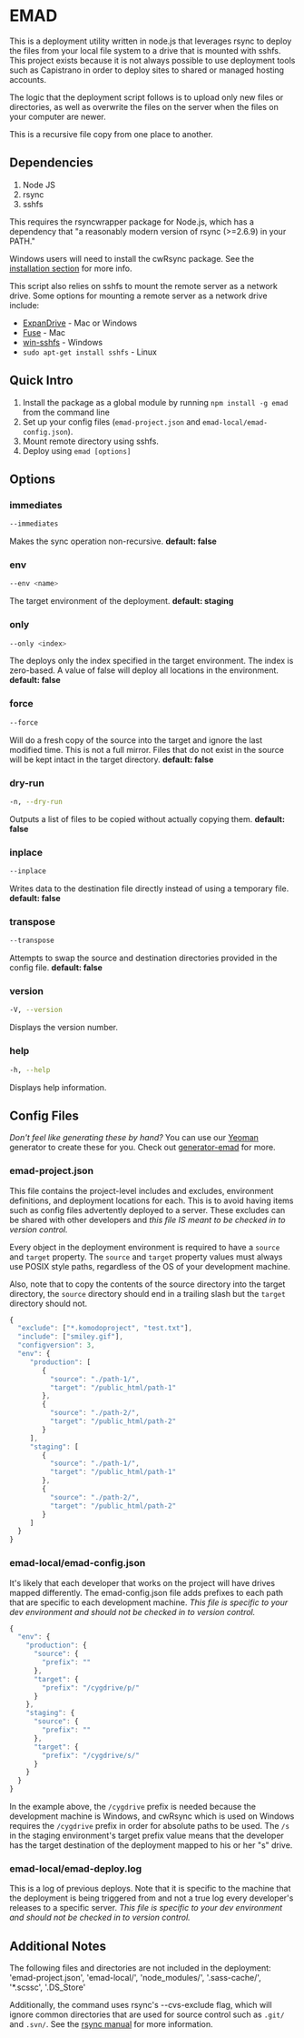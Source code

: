 # EMAD

This is a deployment utility written in node.js that leverages rsync to deploy the files
from your local file system to a drive that is mounted with sshfs. This project exists
because it is not always possible to use deployment tools such as Capistrano in order
to deploy sites to shared or managed hosting accounts. 

The logic that the deployment script follows is to upload only new files or directories,
as well as overwrite the files on the server when the files on your computer are newer.

This is a recursive file copy from one place to another.

## Dependencies
1. Node JS
2. rsync
3. sshfs

This requires the rsyncwrapper package for Node.js, which has a dependency that
"a reasonably modern version of rsync (>=2.6.9) in your PATH."

Windows users will need to install the cwRsync package. See the
[installation section](http://www.rsync.net/resources/howto/windows_rsync.html) for more info.

This script also relies on sshfs to mount the remote server as a network drive. Some options for mounting a remote server as a network drive include:
* [ExpanDrive](http://expandrive.com/) - Mac or Windows
* [Fuse](http://osxfuse.github.io/) - Mac
* [win-sshfs](https://code.google.com/p/win-sshfs/) - Windows
* `sudo apt-get install sshfs` - Linux

## Quick Intro
1. Install the package as a global module by running `npm install -g emad` from the command line
2. Set up your config files (`emad-project.json` and `emad-local/emad-config.json`). 
3. Mount remote directory using sshfs. 
4. Deploy using `emad [options]`

## Options

### immediates
```bash
--immediates
```
Makes the sync operation non-recursive. __default: false__

### env
```bash
--env <name>
```
The target environment of the deployment. __default: staging__

### only
```bash
--only <index>
```
The deploys only the index specified in the target environment. The index is zero-based.
A value of false will deploy all locations in the environment. __default: false__

### force
```bash
--force
```
Will do a fresh copy of the source into the target and ignore the last modified time.
This is not a full mirror. Files that do not exist in the source will be kept intact in
the target directory. __default: false__

### dry-run
```bash
-n, --dry-run
```
Outputs a list of files to be copied without actually copying them. __default: false__

### inplace
```bash
--inplace
```
Writes data to the destination file directly instead of using a temporary file. __default: false__

### transpose
```bash
--transpose
```
Attempts to swap the source and destination directories provided in the config file. __default: false__

### version
```bash
-V, --version
```
Displays the version number.

### help
```bash
-h, --help
```
Displays help information.

## Config Files
_Don't feel like generating these by hand?_ You can use our [Yeoman](http://yeoman.io) generator to create these for you.
Check out [generator-emad](https://www.npmjs.com/package/generator-emad) for more.

### emad-project.json
This file contains the project-level includes and excludes, environment definitions, and
deployment locations for each. This is to avoid having items
such as config files advertently deployed to a server. These excludes can be shared with
other developers and _this file IS meant to be checked in to version control._

Every object in the deployment environment is required to have a `source` and `target` property.
The `source` and `target` property values must always use POSIX style paths, regardless of
the OS of your development machine. 

Also, note that to copy the contents of the source directory into the target directory, the
`source` directory should end in a trailing slash but the `target` directory should not.

```js
{
  "exclude": ["*.komodoproject", "test.txt"],
  "include": ["smiley.gif"],
  "configversion": 3,
  "env": {
     "production": [
        {
          "source": "./path-1/",
          "target": "/public_html/path-1"
        },
        {
          "source": "./path-2/",
          "target": "/public_html/path-2"
        }
     ],
     "staging": [
        {
          "source": "./path-1/",
          "target": "/public_html/path-1"
        },
        {
          "source": "./path-2/",
          "target": "/public_html/path-2"
        }
     ]
  }
}
```

### emad-local/emad-config.json
It's likely that each developer that works on the project will have drives mapped differently.
The emad-config.json file adds prefixes to each path that are specific to each development machine.
_This file is specific to your dev environment and should not be checked in to version control._

```js
{
  "env": {
    "production": {
      "source": {
        "prefix": ""
      },
      "target": {
        "prefix": "/cygdrive/p/"
      }
    },
    "staging": {
      "source": {
        "prefix": ""
      },
      "target": {
        "prefix": "/cygdrive/s/"
      }
    }
  }
}
```
In the example above, the `/cygdrive` prefix is needed because the development machine is Windows,
and cwRsync which is used on Windows requires the `/cygdrive` prefix in order for absolute paths
to be used. The `/s` in the staging environment's target prefix value means that the developer
has the target destination of the deployment mapped to his or her "s" drive. 

### emad-local/emad-deploy.log
This is a log of previous deploys. Note that it is specific to the machine that the deployment
is being triggered from and not a true log every developer's releases to a specific server.
_This file is specific to your dev environment and should not be checked in to version control._

## Additional Notes
The following files and directories are not included in the deployment:
'emad-project.json', 'emad-local/', 'node_modules/', '.sass-cache/', '*.scssc', '.DS_Store'

Additionally, the command uses rsync's --cvs-exclude flag, which will ignore common directories that
are used for source control such as `.git/` and `.svn/`.
See the [rsync manual](https://download.samba.org/pub/rsync/rsync.html) for more information.
